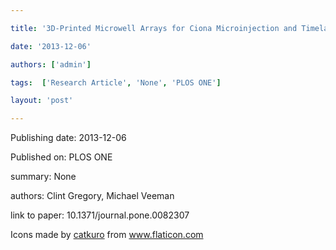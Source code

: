 ---
title: '3D-Printed Microwell Arrays for Ciona Microinjection and Timelapse Imaging'
date: '2013-12-06'
authors: ['admin']
tags:  ['Research Article', 'None', 'PLOS ONE']
layout: 'post'
---
Publishing date: 2013-12-06

Published on: PLOS ONE

summary: None

authors: Clint Gregory, Michael Veeman

link to paper: 10.1371/journal.pone.0082307

Icons made by <a href="https://www.flaticon.com/free-icon/bookshelves_3576884" title="catkuro">catkuro</a> from <a href="https://www.flaticon.com/" title="Flaticon"> www.flaticon.com</a>